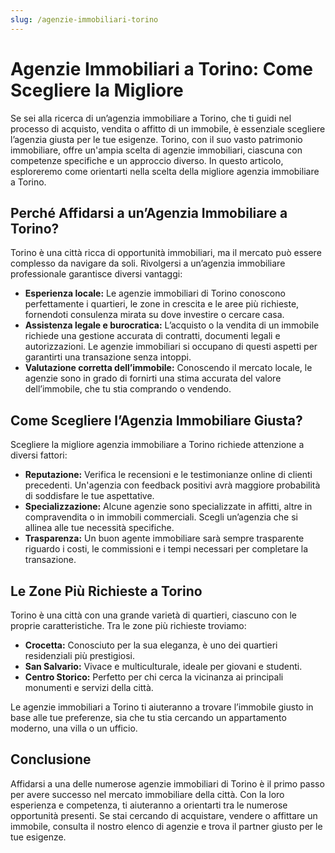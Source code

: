 ```yaml
---
slug: /agenzie-immobiliari-torino
---
```

# Agenzie Immobiliari a Torino: Come Scegliere la Migliore

Se sei alla ricerca di un’agenzia immobiliare a Torino, che ti guidi nel processo di acquisto, vendita o affitto di un immobile, è essenziale scegliere l’agenzia giusta per le tue esigenze. Torino, con il suo vasto patrimonio immobiliare, offre un'ampia scelta di agenzie immobiliari, ciascuna con competenze specifiche e un approccio diverso. In questo articolo, esploreremo come orientarti nella scelta della migliore agenzia immobiliare a Torino.

## Perché Affidarsi a un’Agenzia Immobiliare a Torino?

Torino è una città ricca di opportunità immobiliari, ma il mercato può essere complesso da navigare da soli. Rivolgersi a un’agenzia immobiliare professionale garantisce diversi vantaggi:

* **Esperienza locale:** Le agenzie immobiliari di Torino conoscono perfettamente i quartieri, le zone in crescita e le aree più richieste, fornendoti consulenza mirata su dove investire o cercare casa.
* **Assistenza legale e burocratica:** L’acquisto o la vendita di un immobile richiede una gestione accurata di contratti, documenti legali e autorizzazioni. Le agenzie immobiliari si occupano di questi aspetti per garantirti una transazione senza intoppi.
* **Valutazione corretta dell’immobile:** Conoscendo il mercato locale, le agenzie sono in grado di fornirti una stima accurata del valore dell’immobile, che tu stia comprando o vendendo.

## Come Scegliere l’Agenzia Immobiliare Giusta?

Scegliere la migliore agenzia immobiliare a Torino richiede attenzione a diversi fattori:

* **Reputazione:** Verifica le recensioni e le testimonianze online di clienti precedenti. Un'agenzia con feedback positivi avrà maggiore probabilità di soddisfare le tue aspettative.
* **Specializzazione:** Alcune agenzie sono specializzate in affitti, altre in compravendita o in immobili commerciali. Scegli un’agenzia che si allinea alle tue necessità specifiche.
* **Trasparenza:** Un buon agente immobiliare sarà sempre trasparente riguardo i costi, le commissioni e i tempi necessari per completare la transazione.

## Le Zone Più Richieste a Torino

Torino è una città con una grande varietà di quartieri, ciascuno con le proprie caratteristiche. Tra le zone più richieste troviamo:

* **Crocetta:** Conosciuto per la sua eleganza, è uno dei quartieri residenziali più prestigiosi.
* **San Salvario:** Vivace e multiculturale, ideale per giovani e studenti.
* **Centro Storico:** Perfetto per chi cerca la vicinanza ai principali monumenti e servizi della città.

Le agenzie immobiliari a Torino ti aiuteranno a trovare l’immobile giusto in base alle tue preferenze, sia che tu stia cercando un appartamento moderno, una villa o un ufficio.

## Conclusione

Affidarsi a una delle numerose agenzie immobiliari di Torino è il primo passo per avere successo nel mercato immobiliare della città. Con la loro esperienza e competenza, ti aiuteranno a orientarti tra le numerose opportunità presenti. Se stai cercando di acquistare, vendere o affittare un immobile, consulta il nostro elenco di agenzie e trova il partner giusto per le tue esigenze.
